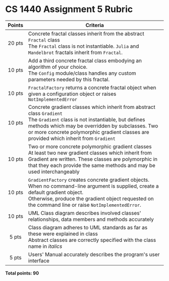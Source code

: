 # CS 1440 Assignment 5 Rubric

| Points | Criteria
|:------:|--------------------------------------------------------------------------------
| 20 pts | Concrete fractal classes inherit from the abstract `Fractal` class<br/>The `Fractal` class is not instantiable. `Julia` and `Mandelbrot` fractals inherit from `Fractal`.
| 10 pts | Add a third concrete fractal class embodying an algorithm of your choice.<br/>The `Config` module/class handles any custom parameters needed by this fractal.
| 10 pts | `FractalFactory` returns a concrete fractal object when given a configuration object or raises `NotImplementedError`
| 10 pts | Concrete gradient classes which inherit from abstract class `Gradient`<br/>The `Gradient` class is not instantiable, but defines methods which may be overridden by subclasses. Two or more concrete polymorphic gradient classes are provided which inherit from `Gradient`
| 10 pts | Two or more concrete polymorphic gradient classes<br/>At least two new gradient classes which inherit from Gradient are written. These classes are polymorphic in that they each provide the same methods and may be used interchangeably
| 10 pts | `GradientFactory` creates concrete gradient objects.<br/>When no command-line argument is supplied, create a default gradient object.<br/>Otherwise, produce the gradient object requested on the command line or raise `NotImplementedError`.
| 10 pts | UML Class diagram describes involved classes' relationships, data members and methods accurately
| 5 pts  | Class diagram adheres to UML standards as far as these were explained in class<br/>Abstract classes are correctly specified with the class name in *italics*
| 5 pts  | Users' Manual accurately describes the program's user interface

**Total points: 90**
